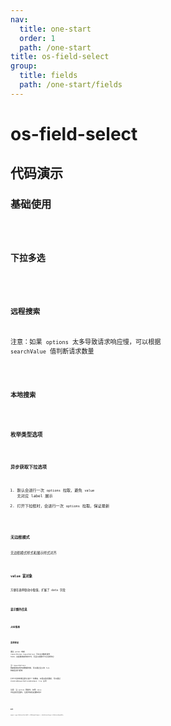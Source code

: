 ```yaml
---
nav:
  title: one-start
  order: 1
  path: /one-start
title: os-field-select
group:
  title: fields
  path: /one-start/fields
---
```


# os-field-select

## 代码演示

### 基础使用

<code src="../demos/field-select/simple.tsx" />

### 下拉多选

<code src="../demos/field-select/multiple.tsx" />

### 远程搜索

注意：如果 `options` 太多导致请求响应慢，可以根据 `searchValue` 值判断请求数量

<code src="../demos/field-select/remote-search.tsx" />

### 本地搜索

<code src="../demos/field-select/local-search.tsx" />

### 枚举类型选项

<code src="../demos/field-select/value-enums.tsx" />

### 异步获取下拉选项

1. 默认会进行一次 `options` 拉取，避免 `value` 无对应 label 展示
2. 打开下拉框时，会进行一次 `options` 拉取，保证最新

<code src="../demos/field-select/async-options.tsx" />

### 无边框模式

无边框模式样式和展示样式对齐

<code src="../demos/field-select/no-border.tsx" />

### value 富对象

方便在表单联动中取值，扩展了 data 字段

<code src="../demos/field-select/label-in-value.tsx" />

### 显示额外信息

<code src="../demos/field-select/show-info.tsx" />

### 占位信息

<code src="../demos/field-select/placeholder.tsx" />

### 表单联动

通过 `params` 或者 `requestParams.requestOptions` 可以主动触发请求 hook，这是最常使用的方式，而且只读模式下必须用到它

当 `requestOptions` 依赖表单其他内部数据时候，可以通过注入的 `form` 获取后进行查询

打开下拉的时候会默认进行一次搜索，以保证选项最新，可以通过 `disabledRequestOptionsWhenOpen: true` 关闭

注意：当 `options` 更新时，如果 `value` 不在选项范围内，注意添加验证通知用户

<code src="../demos/field-select/form-async.tsx" />

<code src="../demos/field-select/dev.tsx" />

<API exports='["Settings", "Requests"]' src="../components/fields/select/index.tsx"></API>

### API

`export type OSSelectFieldAPI = HTMLSpanElement | (RefSelectProps & OSSelectBaseAPI);`

<API exports='["SelectBaseAPI"]' src="../components/fields/select/index.tsx"></API>
